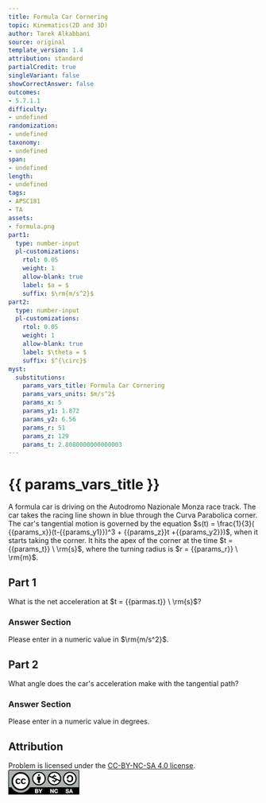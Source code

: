 ```yaml
---
title: Formula Car Cornering
topic: Kinematics(2D and 3D)
author: Tarek Alkabbani
source: original
template_version: 1.4
attribution: standard
partialCredit: true
singleVariant: false
showCorrectAnswer: false
outcomes:
- 5.7.1.1
difficulty:
- undefined
randomization:
- undefined
taxonomy:
- undefined
span:
- undefined
length:
- undefined
tags:
- APSC181
- TA
assets:
- formula.png
part1:
  type: number-input
  pl-customizations:
    rtol: 0.05
    weight: 1
    allow-blank: true
    label: $a = $
    suffix: $\rm{m/s^2}$
part2:
  type: number-input
  pl-customizations:
    rtol: 0.05
    weight: 1
    allow-blank: true
    label: $\theta = $
    suffix: $^{\circ}$
myst:
  substitutions:
    params_vars_title: Formula Car Cornering
    params_vars_units: $m/s^2$
    params_x: 5
    params_y1: 1.872
    params_y2: 6.56
    params_r: 51
    params_z: 129
    params_t: 2.8080000000000003
---
```

# {{ params_vars_title }}
A formula car is driving on the Autodromo Nazionale Monza race track. The car takes the racing line shown in blue through the Curva Parabolica corner.
The car's tangential motion is governed by the equation $s(t) = \frac{1}{3}( {{params_x}}(t-{{params_y1}})^3 + {{params_z}}t +{{params_y2}})$, when it starts taking the corner. It hits the apex of the corner at the time $t = {{params_t}} \ \rm{s}$, where the
turning radius is $r = {{params_r}} \ \rm{m}$.

## Part 1

What is the net acceleration at $t = {{parmas.t}} \ \rm{s}$?

### Answer Section

Please enter in a numeric value in $\rm{m/s^2}$.

## Part 2

What angle does the car's acceleration make with the tangential path?

### Answer Section

Please enter in a numeric value in degrees.

## Attribution

Problem is licensed under the [CC-BY-NC-SA 4.0 license](https://creativecommons.org/licenses/by-nc-sa/4.0/).<br> ![The Creative Commons 4.0 license requiring attribution-BY, non-commercial-NC, and share-alike-SA license.](https://raw.githubusercontent.com/firasm/bits/master/by-nc-sa.png)
